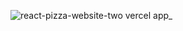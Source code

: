 
![react-pizza-website-two vercel app_](https://github.com/user-attachments/assets/a0d94a5a-3682-40b7-90f9-93453beca317)


